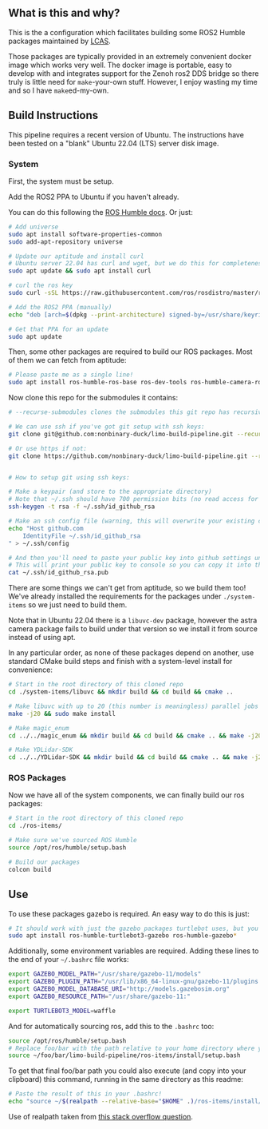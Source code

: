 ## What is this and why?

This is the a configuration which facilitates building some ROS2 Humble packages maintained by [LCAS](https://github.com/LCAS).

Those packages are typically provided in an extremely convenient docker image which works very well. The docker image is portable, easy to develop with and integrates support for the Zenoh ros2 DDS bridge so there truly is little need for `make`-your-own stuff. However, I enjoy wasting my time and so I have `make`ed-my-own.

## Build Instructions

This pipeline requires a recent version of Ubuntu. The instructions have been tested on a "blank" Ubuntu 22.04 (LTS) server disk image.

### System

First, the system must be setup.

Add the ROS2 PPA to Ubuntu if you haven't already.

You can do this following the [ROS Humble docs](https://docs.ros.org/en/humble/Installation/Ubuntu-Install-Debians.html). Or just:

```bash
# Add universe
sudo apt install software-properties-common
sudo add-apt-repository universe

# Update our aptitude and install curl
# Ubuntu server 22.04 has curl and wget, but we do this for completeness
sudo apt update && sudo apt install curl

# curl the ros key
sudo curl -sSL https://raw.githubusercontent.com/ros/rosdistro/master/ros.key -o /usr/share/keyrings/ros-archive-keyring.gpg

# Add the ROS2 PPA (manually)
echo "deb [arch=$(dpkg --print-architecture) signed-by=/usr/share/keyrings/ros-archive-keyring.gpg] http://packages.ros.org/ros2/ubuntu $(. /etc/os-release && echo $UBUNTU_CODENAME) main" | sudo tee /etc/apt/sources.list.d/ros2.list > /dev/null

# Get that PPA for an update
sudo apt update
```

Then, some other packages are required to build our ROS packages. Most of them we can fetch from aptitude:
```bash
# Please paste me as a single line!
sudo apt install ros-humble-ros-base ros-dev-tools ros-humble-camera-ros ros-humble-libcamera nlohmann-json3-dev ros-humble-joint-state-* libusb-dev libusb-1.0-0-dev build-essential cmake pkg-config gcc python3 swig python3-pip git libgoogle-glog-dev ros-humble-image-geometry ros-humble-image-publisher
```

Now clone this repo for the submodules it contains:
```bash
# --recurse-submodules clones the submodules this git repo has recursively

# We can use ssh if you've got git setup with ssh keys:
git clone git@github.com:nonbinary-duck/limo-build-pipeline.git --recurse-submodules

# Or use https if not:
git clone https://github.com/nonbinary-duck/limo-build-pipeline.git --recurse-submodules


# How to setup git using ssh keys:

# Make a keypair (and store to the appropriate directory)
# Note that ~/.ssh should have 700 permission bits (no read access for group or other users!!)
ssh-keygen -t rsa -f ~/.ssh/id_github_rsa

# Make an ssh config file (warning, this will overwrite your existing config if you have one!!)
echo "Host github.com 
    IdentityFile ~/.ssh/id_github_rsa
" > ~/.ssh/config

# And then you'll need to paste your public key into github settings under "SSH keys"
# This will print your public key to console so you can copy it into the clipboard
cat ~/.ssh/id_github_rsa.pub
```

There are some things we can't get from aptitude, so we build them too! We've already installed the requirements for the packages under `./system-items` so we just need to build them.

Note that in Ubuntu 22.04 there is a `libuvc-dev` package, however the astra camera package fails to build under that version so we install it from source instead of using apt.

In any particular order, as none of these packages depend on another, use standard CMake build steps and finish with a system-level install for convenience:

```bash
# Start in the root directory of this cloned repo
cd ./system-items/libuvc && mkdir build && cd build && cmake ..

# Make libuvc with up to 20 (this number is meaningless) parallel jobs
make -j20 && sudo make install

# Make magic_enum
cd ../../magic_enum && mkdir build && cd build && cmake .. && make -j20 && sudo make install

# Make YDLidar-SDK
cd ../../YDLidar-SDK && mkdir build && cd build && cmake .. && make -j20 && sudo make install
```

### ROS Packages

Now we have all of the system components, we can finally build our ros packages:

```bash
# Start in the root directory of this cloned repo
cd ./ros-items/

# Make sure we've sourced ROS Humble
source /opt/ros/humble/setup.bash

# Build our packages
colcon build
```


## Use

To use these packages gazebo is required. An easy way to do this is just:
```bash
# It should work with just the gazebo packages turtlebot uses, but you can just install all of it too
sudo apt install ros-humble-turtlebot3-gazebo ros-humble-gazebo*
```

Additionally, some environment variables are required. Adding these lines to the end of your `~/.bashrc` file works:
```bash
export GAZEBO_MODEL_PATH="/usr/share/gazebo-11/models"
export GAZEBO_PLUGIN_PATH="/usr/lib/x86_64-linux-gnu/gazebo-11/plugins:"
export GAZEBO_MODEL_DATABASE_URI="http://models.gazebosim.org"
export GAZEBO_RESOURCE_PATH="/usr/share/gazebo-11:"

export TURTLEBOT3_MODEL=waffle
```

And for automatically sourcing ros, add this to the `.bashrc` too:

```bash
source /opt/ros/humble/setup.bash
# Replace foo/bar with the path relative to your home directory where you have cloned this repo!
source ~/foo/bar/limo-build-pipeline/ros-items/install/setup.bash
```

To get that final foo/bar path you could also execute (and copy into your clipboard) this command, running in the same directory as this readme:

```bash
# Paste the result of this in your .bashrc!
echo "source ~/$(realpath --relative-base="$HOME" .)/ros-items/install/setup.bash"
```

Use of realpath taken from [this stack overflow question](https://stackoverflow.com/a/62684928).


